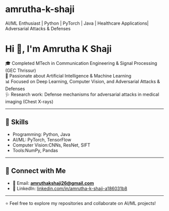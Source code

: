 # amrutha-k-shaji
AI/ML Enthusiast | Python | PyTorch | Java | Healthcare Applications| Adversarial Attacks &amp; Defenses
# Hi 👋, I'm Amrutha K Shaji  

🎓 Completed MTech in Communication Engineering & Signal Processing (GEC Thrissur)  
🤖 Passionate about Artificial Intelligence & Machine Learning  
📊 Focused on Deep Learning, Computer Vision, and Adversarial Attacks & Defenses  
🩺 Research work: Defense mechanisms for adversarial attacks in medical imaging (Chest X-rays)  
 

---

## 🔹 Skills
- Programming: Python, Java 
- AI/ML: PyTorch, TensorFlow 
- Computer Vision:CNNs, ResNet, SIFT  
- Tools:NumPy, Pandas 

---

## 🔹 Connect with Me
- 📧 Email: **amruthakshaji26@gmail.com**  
- 💼 LinkedIn: [linkedin.com/in/amrutha-k-shaji-a186031b8](https://www.linkedin.com/in/amrutha-k-shaji-a186031b8)  
---

⭐️ Feel free to explore my repositories and collaborate on AI/ML projects!
